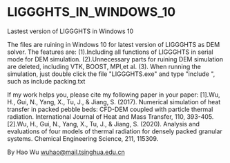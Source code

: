 # LIGGGHTS_IN_WINDOWS_10
Lastest version of LIGGGHTS  in Windows 10


The files are ruining in Windows 10 for latest version of LIGGGHTS as DEM solver. The features are:
(1).Including all functions of LIGGGHTS in serial mode for DEM simulation.
(2).Unnecessary parts for ruining DEM simulation are deleted, including VTK, BOOST, MPI,et al. 
(3). When running the simulation, just double click the file "LIGGGHTS.exe" and type "include <filename>", such as include packing.txt

If my work helps you, please cite my following paper in your paper:
[1].Wu, H., Gui, N., Yang, X., Tu, J., & Jiang, S. (2017). Numerical simulation of heat transfer in packed pebble beds: CFD-DEM coupled with particle thermal radiation. International Journal of Heat and Mass Transfer, 110, 393-405.
[2].Wu, H., Gui, N., Yang, X., Tu, J., & Jiang, S. (2020). Analysis and evaluations of four models of thermal radiation for densely packed granular systems. Chemical Engineering Science, 211, 115309.


By Hao Wu
wuhao@mail.tsinghua.edu.cn

